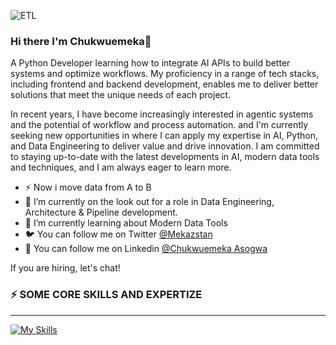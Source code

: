 
![ETL](https://github.com/Mekazstan/Mekazstan/assets/101509899/d902f838-d4f9-4137-b695-db04320b47ce)


### Hi there I'm Chukwuemeka👋
A Python Developer learning how to integrate AI APIs to build better systems and optimize workflows. My proficiency in a range of tech stacks, including frontend and backend development, enables me to deliver better solutions that meet the unique needs of each project.

In recent years, I have become increasingly interested in agentic systems and the potential of workflow and process automation. and I'm currently seeking new opportunities in where I can apply my expertise in AI, Python, and Data Engineering to deliver value and drive innovation. I am committed to staying up-to-date with the latest developments in AI, modern data tools and techniques, and I am always eager to learn more.
- ⚡ Now i move data from A to B 
- 👯 I’m currently on the look out for a role in Data Engineering, Architecture & Pipeline development.
- 🌱 I’m currently learning about Modern Data Tools
- 🐦 You can follow me on Twitter [@Mekazstan](https://x.com/Mekazstan)
- 💬 You can follow me on Linkedin [@Chukwuemeka Asogwa](https://www.linkedin.com/in/chukwuemeka-asogwa-151a69219/)

If you are hiring, let's chat!
<!--
**Mekazstan/Mekazstan** is a ✨ _special_ ✨ repository because its `README.md` (this file) appears on your GitHub profile.

Here are some ideas to get you started:

- 🔭 I’m currently working on ...
- 🌱 I’m currently learning ...
- 👯 I’m looking to collaborate on ...
- 🤔 I’m looking for help with ...
- 💬 Ask me about ...
- 📫 How to reach me: ...
- 😄 Pronouns: ...
- ⚡ Fun fact: ...
-->


### ⚡ SOME CORE SKILLS AND EXPERTIZE
************************************
[![My Skills](https://skillicons.dev/icons?i=py,docker,aws,kafka,postgres,mongodb,mysql,bash,git,github,kubernetes,django,fastapi,flask,vscode,ubuntu,tailwind,selenium,supabase,stackoverflow,sqlite,replit,redis,react,pycharm,nextjs,netlify,nodejs,npm,md,linkedin,twitter,js,html,css,heroku,gmail&theme=dark)](https://skillicons.dev)
